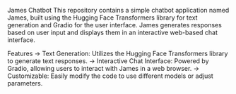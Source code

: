 James Chatbot
This repository contains a simple chatbot application named James, built using the Hugging Face Transformers library for text generation and Gradio for the user interface. James generates responses based on user input and displays them in an interactive web-based chat interface.

Features
-> Text Generation: Utilizes the Hugging Face Transformers library to generate text responses.
-> Interactive Chat Interface: Powered by Gradio, allowing users to interact with James in a web browser.
-> Customizable: Easily modify the code to use different models or adjust parameters.
